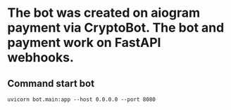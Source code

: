 # The bot was created on aiogram payment via CryptoBot. The bot and payment work on FastAPI webhooks.

## Command start bot 
```
uvicorn bot.main:app --host 0.0.0.0 --port 8080
```
